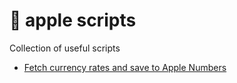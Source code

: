 #  apple scripts
Collection of useful scripts

- [Fetch currency rates and save to Apple Numbers](fetch_rates_and_save_to_numbers/)
